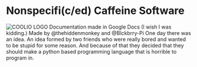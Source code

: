 # Nonspecifi(c/ed) Caffeine Software
![COOLIO LOGO](https://cdn.discordapp.com/attachments/391248054025715724/620077735678836766/nonspecifiedcaffeine.png)
Documentation made in Google Docs (I wish I was kidding.)
Made by @thehiddenmonkey and @Blckbrry-Pi
One day there was an idea. An idea formed by two friends who were really bored and wanted to be stupid for some reason. And because of that they decided that they should make a python based programming language that is horrible to program in.

